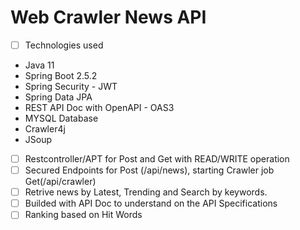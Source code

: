 # Web Crawler News API

- [ ] Technologies used

- Java 11
- Spring Boot 2.5.2
- Spring Security - JWT
- Spring Data JPA 
- REST API Doc with OpenAPI - OAS3
- MYSQL Database
- Crawler4j
- JSoup 


- [ ] Restcontroller/APT for Post and Get with READ/WRITE operation
- [ ] Secured Endpoints for Post (/api/news), starting Crawler job Get(/api/crawler) 
- [ ] Retrive news by Latest, Trending and Search by keywords.
- [ ] Builded with API Doc to understand on the API Specifications
- [ ] Ranking based on Hit Words
